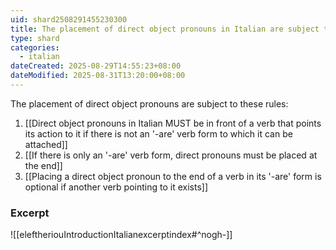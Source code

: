 ```yaml
---
uid: shard2508291455230300
title: The placement of direct object pronouns in Italian are subject to these rules
type: shard
categories:
  - italian
dateCreated: 2025-08-29T14:55:23+08:00
dateModified: 2025-08-31T13:20:00+08:00
---
```

The placement of direct object pronouns are subject to these rules:
1. [[Direct object pronouns in Italian MUST be in front of a verb that points its action to it if there is not an '-are' verb form to which it can be attached]]
2. [[If there is only an '-are' verb form, direct pronouns must be placed at the end]]
3. [[Placing a direct object pronoun to the end of a verb in its '-are' form is optional if another verb pointing to it exists]]

### Excerpt
![[eleftheriouIntroductionItalianexcerptindex#^nogh-]]